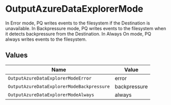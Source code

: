 # OutputAzureDataExplorerMode

In Error mode, PQ writes events to the filesystem if the Destination is unavailable. In Backpressure mode, PQ writes events to the filesystem when it detects backpressure from the Destination. In Always On mode, PQ always writes events to the filesystem.


## Values

| Name                                      | Value                                     |
| ----------------------------------------- | ----------------------------------------- |
| `OutputAzureDataExplorerModeError`        | error                                     |
| `OutputAzureDataExplorerModeBackpressure` | backpressure                              |
| `OutputAzureDataExplorerModeAlways`       | always                                    |